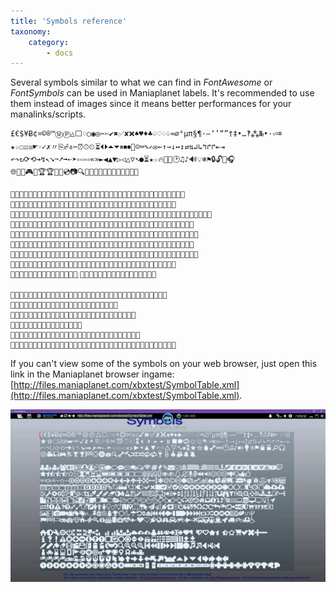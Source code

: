 ```yaml
---
title: 'Symbols reference'
taxonomy:
    category:
        - docs
---
```


Several symbols similar to what we can find in *FontAwesome* or *FontSymbols* can be used in Maniaplanet labels. It's recommended to use them instead of images since it means better performances for your manalinks/scripts.

```
£€$¥Ƀ¢¤©®™ⓂⓅ△⬜♢○◉◎✂✄✔✖✅✘❌♠♥♦♣♤♡♢♧≈∅°µπ§¶·—‘’“”†‡•…‽⁂№•·⏎⌫
★☆☐☑☒☛☞✓✗〃⎘☍⎀✂⏰⏱⏲⏳⏴⏵⏶⏷⏸⏹⏺🔁☺⌨✎✍✉←↑→↓↔↕⇄⇅↲↳↰↱↱⇤⇥
↶↷↻⟳⟲➔↯↖➘➙➚➟⇠➤⇦⇨⇨«»►◀▲▼▷◁△▽➴●⏳★☆🔥🔧🔗🕑♫♪🔊💡❄⚑🔒🔓🔎🎧
🌐🎥💾🎮🏃🏆🏆🏁💢💿📷🔍🔧🔨🔀🔀🔂🔂🔑📎👤👥🔔🔕

















```

If you can't view some of the symbols on your web browser, just open this link in the Maniaplanet browser ingame: [http://files.maniaplanet.com/xbxtest/SymbolTable.xml](http://files.maniaplanet.com/xbxtest/SymbolTable.xml).

![](./mp4_symbols.JPG)
